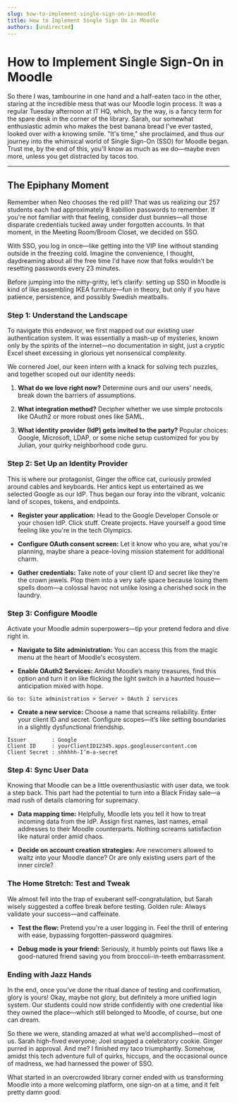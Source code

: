 ```yaml
---
slug: how-to-implement-single-sign-on-in-moodle
title: How to Implement Single Sign On in Moodle
authors: [undirected]
---
```



# How to Implement Single Sign-On in Moodle

So there I was, tambourine in one hand and a half-eaten taco in the other, staring at the incredible mess that was our Moodle login process. It was a regular Tuesday afternoon at IT HQ, which, by the way, is a fancy term for the spare desk in the corner of the library. Sarah, our somewhat enthusiastic admin who makes the best banana bread I've ever tasted, looked over with a knowing smile. "It's time," she proclaimed, and thus our journey into the whimsical world of Single Sign-On (SSO) for Moodle began. Trust me, by the end of this, you'll know as much as we do—maybe even more, unless you get distracted by tacos too.

---

## The Epiphany Moment

Remember when Neo chooses the red pill? That was us realizing our 257 students each had approximately 8 kabillion passwords to remember. If you're not familiar with that feeling, consider dust bunnies—all those disparate credentials tucked away under forgotten accounts. In that moment, in the Meeting Room/Broom Closet, we decided on SSO.

With SSO, you log in once—like getting into the VIP line without standing outside in the freezing cold. Imagine the convenience, I thought, daydreaming about all the free time I'd have now that folks wouldn’t be resetting passwords every 23 minutes.

Before jumping into the nitty-gritty, let’s clarify: setting up SSO in Moodle is kind of like assembling IKEA furniture—fun in theory, but only if you have patience, persistence, and possibly Swedish meatballs.

### Step 1: Understand the Landscape

To navigate this endeavor, we first mapped out our existing user authentication system. It was essentially a mash-up of mysteries, known only by the spirits of the internet—no documentation in sight, just a cryptic Excel sheet excessing in glorious yet nonsensical complexity. 

We cornered Joel, our keen intern with a knack for solving tech puzzles, and together scoped out our identity needs:

1. **What do we love right now?** Determine ours and our users' needs, break down the barriers of assumptions.
   
2. **What integration method?** Decipher whether we use simple protocols like OAuth2 or more robust ones like SAML.

3. **What identity provider (IdP) gets invited to the party?** Popular choices: Google, Microsoft, LDAP, or some niche setup customized for you by Julian, your quirky neighborhood code guru. 

### Step 2: Set Up an Identity Provider

This is where our protagonist, Ginger the office cat, curiously prowled around cables and keyboards. Her antics kept us entertained as we selected Google as our IdP. Thus began our foray into the vibrant, volcanic land of scopes, tokens, and endpoints.

- **Register your application:** Head to the Google Developer Console or your chosen IdP. Click stuff. Create projects. Have yourself a good time feeling like you're in the tech Olympics.
  
- **Configure OAuth consent screen:** Let it know who you are, what you're planning, maybe share a peace-loving mission statement for additional charm.
  
- **Gather credentials:** Take note of your client ID and secret like they're the crown jewels. Plop them into a very safe space because losing them spells doom—a colossal havoc not unlike losing a cherished sock in the laundry.

### Step 3: Configure Moodle

Activate your Moodle admin superpowers—tip your pretend fedora and dive right in. 

- **Navigate to Site administration:** You can access this from the magic menu at the heart of Moodle's ecosystem.

- **Enable OAuth2 Services:** Amidst Moodle’s many treasures, find this option and turn it on like flicking the light switch in a haunted house—anticipation mixed with hope.

```plaintext
Go to: Site administration > Server > OAuth 2 services
```

- **Create a new service:** Choose a name that screams reliability. Enter your client ID and secret. Configure scopes—it’s like setting boundaries in a slightly dysfunctional friendship.

```plaintext
Issuer        : Google
Client ID     : yourClientID12345.apps.googleusercontent.com
Client Secret : shhhhh-I’m-a-secret
```

### Step 4: Sync User Data

Knowing that Moodle can be a little overenthusiastic with user data, we took a step back. This part had the potential to turn into a Black Friday sale—a mad rush of details clamoring for supremacy.

- **Data mapping time:** Helpfully, Moodle lets you tell it how to treat incoming data from the IdP. Assign first names, last names, email addresses to their Moodle counterparts. Nothing screams satisfaction like natural order amid chaos.

- **Decide on account creation strategies:** Are newcomers allowed to waltz into your Moodle dance? Or are only existing users part of the inner circle?

### The Home Stretch: Test and Tweak

We almost fell into the trap of exuberant self-congratulation, but Sarah wisely suggested a coffee break before testing. Golden rule: Always validate your success—and caffeinate.

- **Test the flow:** Pretend you're a user logging in. Feel the thrill of entering with ease, bypassing forgotten-password quagmires.

- **Debug mode is your friend:** Seriously, it humbly points out flaws like a good-natured friend saving you from broccoli-in-teeth embarrassment.

### Ending with Jazz Hands

In the end, once you’ve done the ritual dance of testing and confirmation, glory is yours! Okay, maybe not glory, but definitely a more unified login system. Our students could now stride confidently with one credential like they owned the place—which still belonged to Moodle, of course, but one can dream.

So there we were, standing amazed at what we’d accomplished—most of us. Sarah high-fived everyone; Joel snagged a celebratory cookie. Ginger purred in approval. And me? I finished my taco triumphantly. Somehow, amidst this tech adventure full of quirks, hiccups, and the occasional ounce of madness, we had harnessed the power of SSO.

What started in an overcrowded library corner ended with us transforming Moodle into a more welcoming platform, one sign-on at a time, and it felt pretty damn good.